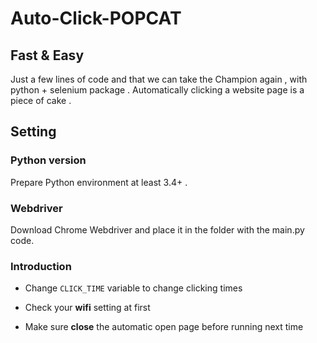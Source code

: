 # Auto-Click-POPCAT

## Fast & Easy
Just a few lines of code and that we can take the Champion again , with python + selenium package . Automatically clicking a website page is a piece of cake . 
## Setting
### Python version
Prepare Python environment at least 3.4+ .
### Webdriver
Download Chrome  Webdriver and place it in the folder with the main.py code. 
### Introduction
* Change `CLICK_TIME` variable to change clicking times

* Check your **wifi** setting at first

* Make sure **close** the automatic open page before running next time

